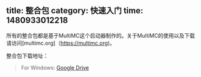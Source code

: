 title: 整合包
category: 快速入门
time: 1480933012218
---
所有的整合包都是基于MultiMC这个启动器制作的。关于MultiMC的使用以及下载请访问[multimc.org]（https://multimc.org)。

整合包下载地址：

> For Windows: [Google Drive](https://drive.google.com/open?id=0BwLpeWu6AVjwR3lWSlVrMW51MWM)
